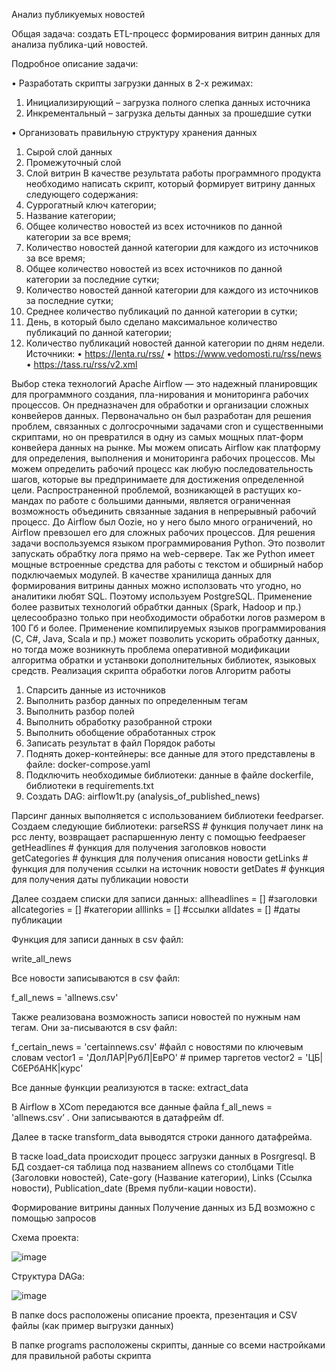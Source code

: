 Анализ публикуемых новостей

Общая задача: создать ETL-процесс формирования витрин данных для анализа публика-ций новостей.

Подробное описание задачи:

•	Разработать скрипты загрузки данных в 2-х режимах:
1. Инициализирующий – загрузка полного слепка данных источника
2. Инкрементальный – загрузка дельты данных за прошедшие сутки

•	Организовать правильную структуру хранения данных
1. Сырой слой данных
2. Промежуточный слой
3. Слой витрин
В качестве результата работы программного продукта необходимо написать скрипт, который формирует витрину данных следующего содержания:
1. Суррогатный ключ категории;
2. Название категории;
3. Общее количество новостей из всех источников по данной категории за все время;
4. Количество новостей данной категории для каждого из источников за все время;
5. Общее количество новостей из всех источников по данной категории за последние сутки;
6. Количество новостей данной категории для каждого из источников за последние сутки;
7. Среднее количество публикаций по данной категории в сутки;
8. День, в который было сделано максимальное количество публикаций по данной категории;
9. Количество публикаций новостей данной категории по дням недели.
Источники:
•	https://lenta.ru/rss/
•	https://www.vedomosti.ru/rss/news
•	https://tass.ru/rss/v2.xml

Выбор стека технологий
Apache Airflow — это надежный планировщик для программного создания, пла-нирования и мониторинга рабочих процессов. Он предназначен для обработки и организации сложных конвейеров данных. Первоначально он был разработан для решения проблем, связанных с долгосрочными задачами cron и существенными скриптами, но он превратился в одну из самых мощных плат-форм конвейера данных на рынке.
Мы можем описать Airflow как платформу для определения, выполнения и мониторинга рабочих процессов. Мы можем определить рабочий процесс как любую последовательность шагов, которые вы предпринимаете для достижения определенной цели. Распространенной проблемой, возникающей в растущих ко-мандах по работе с большими данными, является ограниченная возможность объединить связанные задания в непрерывный рабочий процесс. До Airflow был Oozie, но у него было много ограничений, но Airflow превзошел его для сложных рабочих процессов.
Для решения задачи воспользуемся языком программирования Python. Это позволит запускать обрабтку лога прямо на web-сервере. Так же Python имеет мощные встроенные средства для работы с текстом и обширный набор подключаемых модулей.
В качестве хранилища данных для формирования витрины данных можно исползовать что угодно, но аналитики любят SQL. Поэтому используем PostgreSQL.
Применение более развитых технологий обрабтки данных (Spark, Hadoop и пр.) целесообразно только при необходимости обработки логов размером в 100 Гб и более. Применение компилируемых языков программирования (C, C#, Java, Scala и пр.) может позволить ускорить обработку данных, но тогда може возникнуть проблема оперативной модификации алгоритма обратки и устанвоки дополнительных библиотек, языковых средств.
Реализация скрипта обработки логов
Алгоритм работы
1.	Спарсить данные из источников
2.	Выполнить разбор данных по определенным тегам
3.	Выполнить разбор полей
4.	Выполнить обработку разобранной строки
5.	Выполнить обобщение обработанных строк
6.	Записать результат в файл
Порядок работы
1.	Поднять докер-контейнеры: все данные для этого представлены в файле: docker-compose.yaml
2.	Подключить необходимые библиотеки: данные в файле dockerfile, библиотеки в requirements.txt
3.	Создать DAG: airflow1t.py (analysis_of_published_news)

Парсинг данных выполняется с использованием библиотеки feedparser.
Создаем следующие библиотеки:
parseRSS # функция получает линк на рсс ленту, возвращает распаршенную ленту с помощью feedpaeser
getHeadlines # функция для получения заголовков новости
getCategories # функция для получения описания новости
getLinks # функция для получения ссылки на источник новости
getDates # функция для получения даты публикации новости

Далее создаем списки для записи данных:
allheadlines = [] #заголовки
allcategories = [] #категории
alllinks = [] #ссылки
alldates = [] #даты публикации

Функция для записи данных в csv файл:

write_all_news

Все новости записываются в csv файл:

f_all_news = 'allnews.csv'

Также реализована возможность записи новостей по нужным нам тегам. Они за-писываются в csv файл:

f_certain_news = 'certainnews.csv' #файл с новостями по ключевым словам
vector1 = 'ДолЛАР|РубЛ|ЕвРО'  # пример таргетов
vector2 = 'ЦБ|СбЕРбАНК|курс'

Все данные функции реализуются в таске:
extract_data

В Airflow в XCom передаются все данные файла f_all_news = 'allnews.csv’ . Они записываются в датафрейм df.

Далее в таске transform_data выводятся строки данного датафрейма.

В таске load_data происходит процесс загрузки данных в Posrgresql. В БД создает-ся таблица под названием allnews со столбцами Title (Заголовки новостей), Cate-gory (Название категории), Links (Ссылка новости), Publication_date (Время публи-кации новости).


Формирование витрины данных
Получение данных из БД возможно с помощью запросов

Схема проекта:

![image](https://user-images.githubusercontent.com/114313955/209476717-11e08bf4-0db5-4be6-9960-f43436f60ad0.png)


Структура DAGa:

![image](https://user-images.githubusercontent.com/114313955/209475876-8183ada0-6ead-4c9f-8155-f24532cac2d1.png)


В папке docs расположены описание проекта, презентация и CSV файлы (как пример выгрузки данных)

В папке programs расположены скрипты, данные со всеми настройками для правильной работы скрипта
